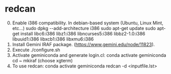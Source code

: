# redcan
0. Enable i386 compatibility.
	In debian-based system (Ubuntu, Linux Mint, etc...)
		sudo dpkg --add-architecture i386
		sudo apt-get update
		sudo apt-get install libc6:i386 libz1:i386 libncurses5:i386 libbz2-1.0:i386 libuuid1:i386 libxcb1:i386 libxmu6:i386
1. Install Gemini IRAF package. (https://www.gemini.edu/node/11823).
2. Execute
	./configure.sh
3. Activate geminiconda and generate login.cl:
	conda activate geminiconda
	cd ~
	mkiraf
		(choose xgterm)
4. To use redcan:
	conda activate geminiconda
	redcan -d <inputfile.lst>


